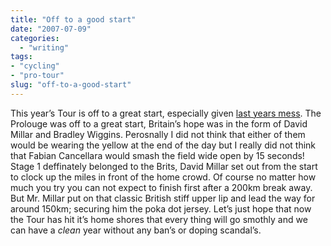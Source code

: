 ```yaml
---
title: "Off to a good start"
date: "2007-07-09"
categories:
  - "writing"
tags:
- "cycling"
- "pro-tour"
slug: "off-to-a-good-start"
---
```


This year’s Tour is off to a great start, especially given [last years mess][1]. The Prolouge was off to a great start, Britain’s hope was in the form of David Millar and Bradley Wiggins. Perosnally I did not think that either of them would be wearing the yellow at the end of the day but I really did not think that Fabian Cancellara would smash the field wide open by 15 seconds! Stage 1 deffinately belonged to the Brits, David Millar set out from the start to clock up the miles in front of the home crowd. Of course no matter how much you try you can not expect to finish first after a 200km break away. But Mr. Millar put on that classic British stiff upper lip and lead the way for around 150km; securing him the poka dot jersey. Let’s just hope that now the Tour has hit it’s home shores that every thing will go smothly and we can have a _clean_ year without any ban’s or doping scandal’s.

[1]:	https://adamchamberlin.info/2006/06/last-minute-shake-up/